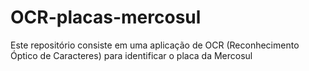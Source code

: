 # OCR-placas-mercosul

Este repositório consiste em uma aplicação de OCR (Reconhecimento Óptico de Caracteres) para identificar o placa da Mercosul

